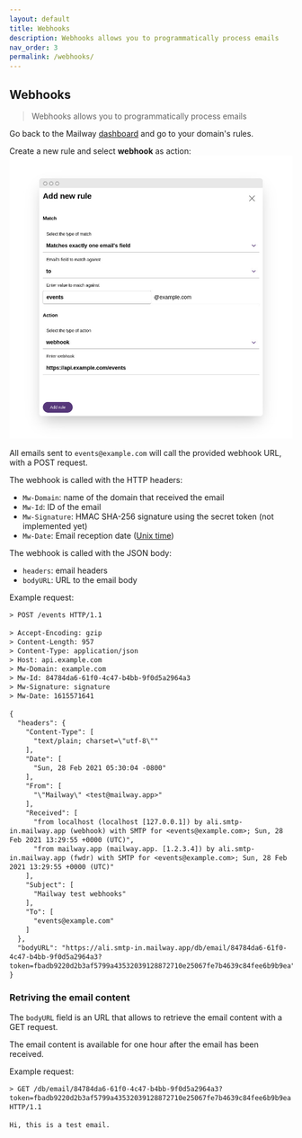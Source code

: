 ```yaml
---
layout: default
title: Webhooks
description: Webhooks allows you to programmatically process emails
nav_order: 3
permalink: /webhooks/
---
```


## Webhooks

> Webhooks allows you to programmatically process emails

Go back to the Mailway [dashboard] and go to your domain's rules.

Create a new rule and select **webhook** as action:
![Add webhook rule](/assets/images/webhooks/add-webhooks-rule.jpg)

All emails sent to `events@example.com` will call the provided webhook URL, with a POST request.

The webhook is called with the HTTP headers:
- `Mw-Domain`: name of the domain that received the email
- `Mw-Id`: ID of the email
- `Mw-Signature`: HMAC SHA-256 signature using the secret token (not implemented yet)
- `Mw-Date`: Email reception date ([Unix time])

The webhook is called with the JSON body:
- `headers`: email headers
- `bodyURL`: URL to the email body

Example request:
```
> POST /events HTTP/1.1

> Accept-Encoding: gzip
> Content-Length: 957
> Content-Type: application/json
> Host: api.example.com
> Mw-Domain: example.com
> Mw-Id: 84784da6-61f0-4c47-b4bb-9f0d5a2964a3
> Mw-Signature: signature
> Mw-Date: 1615571641

{
  "headers": {
    "Content-Type": [
      "text/plain; charset=\"utf-8\""
    ],
    "Date": [
      "Sun, 28 Feb 2021 05:30:04 -0800"
    ],
    "From": [
      "\"Mailway\" <test@mailway.app>"
    ],
    "Received": [
      "from localhost (localhost [127.0.0.1]) by ali.smtp-in.mailway.app (webhook) with SMTP for <events@example.com>; Sun, 28 Feb 2021 13:29:55 +0000 (UTC)",
      "from mailway.app (mailway.app. [1.2.3.4]) by ali.smtp-in.mailway.app (fwdr) with SMTP for <events@example.com>; Sun, 28 Feb 2021 13:29:55 +0000 (UTC)"
    ],
    "Subject": [
      "Mailway test webhooks"
    ],
    "To": [
      "events@example.com"
    ]
  },
  "bodyURL": "https://ali.smtp-in.mailway.app/db/email/84784da6-61f0-4c47-b4bb-9f0d5a2964a3?token=fbadb9220d2b3af5799a43532039128872710e25067fe7b4639c84fee6b9b9ea"
}
```

### Retriving the email content

The `bodyURL` field is an URL that allows to retrieve the email content with a GET request.

The email content is available for one hour after the email has been received.

Example request:
```
> GET /db/email/84784da6-61f0-4c47-b4bb-9f0d5a2964a3?token=fbadb9220d2b3af5799a43532039128872710e25067fe7b4639c84fee6b9b9ea HTTP/1.1

Hi, this is a test email.
```

[dashboard]: https://dash.mailway.app
[Unix time]: https://en.wikipedia.org/wiki/Unix_time
